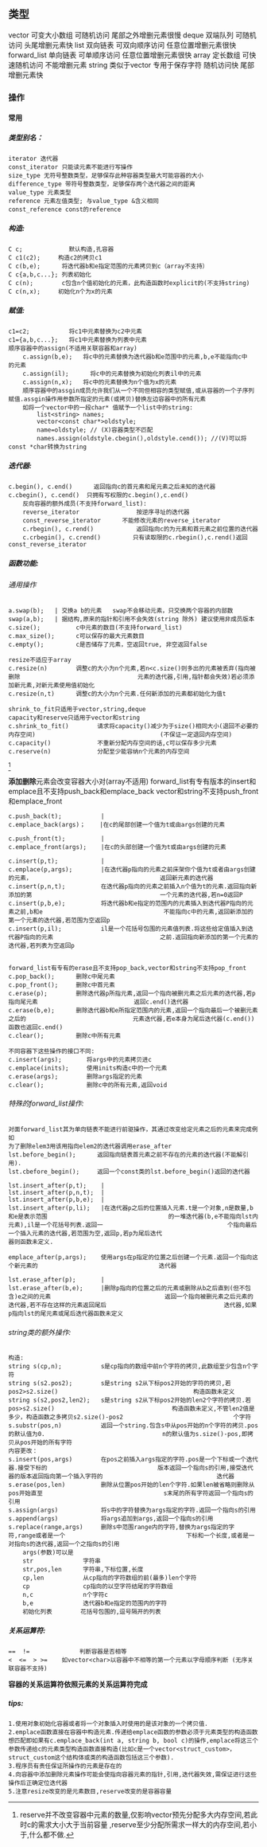 ## 类型
vector              可变大小数组 可随机访问 尾部之外增删元素很慢
deque              双端队列 可随机访问 头尾增删元素快
list                    双向链表 可双向顺序访问 任意位置增删元素很快
forward_list      单向链表 可单顺序访问 任意位置增删元素很快
array                 定长数组 可快速随机访问 不能增删元素
string               类似于vector 专用于保存字符 随机访问快 尾部增删元素快 

### 操作

#### 常用
##### 类型别名：
	iterator 迭代器
	const_iterator 只能读元素不能进行写操作
	size_type 无符号整数类型，足够保存此种容器类型最大可能容器的大小
	difference_type 带符号整数类型，足够保存两个迭代器之间的距离
	value_type 元素类型
	reference 元素左值类型; 与value_type &含义相同
	const_reference const的reference

##### 构造:
	C c;             默认构造,孔容器
	C c1(c2);     构造c2的拷贝c1
	C c(b,e);      将迭代器b和e指定范围的元素拷贝到c（array不支持）
	C c{a,b,c...}; 列表初始化
	C c(n);        c包含n个值初始化的元素，此构造函数时explicit的(不支持string)
	C c(n,x);     初始化n个为x的元素
##### 赋值:
	c1=c2;           将c1中元素替换为c2中元素
	c1={a,b,c...};   将c1中元素替换为列表中元素
	顺序容器中的assign(不适用关联容器和array)
		c.assign(b,e);   将c中的元素替换为迭代器b和e范围中的元素,b,e不能指向c中                          的元素
		c.assign(il);      将c中的元素替换为初始化列表il中的元素
		c.assign(n,x);   将c中的元素替换为n个值为x的元素
		顺序容器中的assgin成员允许我们从一个不同但相容的类型赋值,或从容器的一个子序列赋值.assgin操作用参数所指定的元素(或拷贝)替换左边容器中的所有元素
		如将一个vector中的一段char* 值赋予一个list中的string:
			list<string> names;
			vector<const char*>oldstyle;
			name=oldstyle; // (X)容器类型不匹配
			names.assign(oldstyle.cbegin(),oldstyle.cend()); //(V)可以将const *char转换为string

##### 迭代器:
	c.begin(), c.end()      返回指向c的首元素和尾元素之后未知的迭代器
	c.cbegin(), c.cend()  只拥有写权限的c.begin(),c.end()
		反向容器的额外成员(不支持forward_list):
		reverse_iterator                按逆序寻址的迭代器
		const_reverse_iterator      不能修改元素的reverse_iterator
		c.rbegin(), c.rend()            返回指向c的为元素和首元素之前位置的迭代器
		c.crbegin(), c.crend()         只有读取限的c.rbegin(),c.rend()返回                                                                      const_reverse_iterator
	

##### 函数功能:
###### 通用操作
	a.swap(b);   | 交换a b的元素   swap不会移动元素，只交换两个容器的内部数
	swap(a,b);   | 据结构,原来的指针和引用不会失效(string 除外) 建议使用非成员版本
	c.size();          c中元素的数目(不支持forward_list)
	c.max_size();      c可以保存的最大元素数目
	c.empty();         c是否储存了元素，空返回true, 非空返回false

	resize不适应于array
	c.resize(n)        调整c的大小为n个元素,若n<c.size()则多出的元素被丢弃(指向被删除                                 元素的迭代器,引用,指针都会失效)若必须添加新元素,对新元素使用值初始化
	c.resize(n,t)      调整c的大小为n个元素.任何新添加的元素都初始化为值t

	shrink_to_fit只适用于vector,string,deque
	capacity和reserve只适用于vector和string
	c.shrink_to_fit()        请求将capacity()减少为于size()相同大小(退回不必要的内存空间)                                   (不保证一定退回内存空间)
	c.capacity()             不重新分配内存空间的话,c可以保存多少元素
	c.reserve(n)             分配至少能容纳n个元素的内存空间
[^reserve]

**添加删除**元素会改变容器大小对(array不适用)
	forward_list有专有版本的insert和emplace且不支持push_back和emplace_back
	vector和string不支持push_front和emplace_front

	c.push_back(t);           |
	c.emplace_back(args)；    |在c的尾部创建一个值为t或由args创建的元素
	
	c.push_front(t);          |
	c.emplace_front(args);    |在c的头部创建一个值为t或由args创建的元素

	c.insert(p,t);            |
	c.emplace(p,args);        |在迭代器p指向的元素之前床架你个值为t或者由args创建的元素，                                    返回新元素的迭代器
	c.insert(p,n,t);          在迭代器p指向的元素之前插入n个值为t的元素.返回指向新添加的第                                    一个元素的迭代器,若n=0返回P
	c.insert(p,b,e);          将迭代器b和e指定的范围内的元素插入到迭代器P指向的元素之前,b和e                                  不能指向c中的元素,返回新添加的第一个元素的迭代器,若范围为空返回p
	c.insert(p,il);           il是一个花括号包围的元素值列表.将这些给定值插入到迭代器P指向的元素                              之前.返回指向新添加的第一个元素的迭代器,若列表为空返回p


	forward_list有专有的erase且不支持pop_back,vector和string不支持pop_front
	c.pop_back();      删除c中尾元素
	c.pop_front();     删除c中首元素
	c.erase(p);        删除迭代器p所指元素,返回一个指向被删元素之后元素的迭代器,若p指向尾元素                           返回c.end()迭代器
	c.erase(b,e);      删除迭代器b和e所指定范围内的元素,返回一个指向最后一个被删元素之后的                              元素迭代器,若e本身为尾后迭代器(c.end())函数也返回c.end()
	c.clear();         删除c中所有元素

	不同容器下这些操作的接口不同:
	c.insert(args);       将args中的元素拷贝进c
	c.emplace(inits);     使用inits构造c中的一个元素
	c.erase(args);        删除args指定的元素
	c.clear();            删除c中的所有元素,返回void

###### 特殊的forward_list操作:
	对面forward_list其为单向链表不能进行前驱操作，其通过改变给定元素之后的元素来完成例如
	为了删除elem3用该用指向elem2的迭代器调用erase_after
	lst.before_begin();      返回指向链表首元素之前不存在的元素的迭代器(不能解引用).
	lst.cbefore_begin();     返回一个const类的lst.before_begin()返回的迭代器

	lst.insert_after(p,t);    |
	lst.insert_after(p,n,t);  |
	lst.insert_after(p,b,e);  |
	lst.insert_after(p,li);   |在迭代器p之后的位置插入元素.t是一个对象,n是数量,b和e是表示范围                                  的一堆迭代器(b,e不能指向lst内元素),il是一个花括号列表.返回一                                   个指向最后一个插入元素的迭代器,若范围为空,返回p,若p为尾后迭代                                   器则函数未定义.

	emplace_after(p,args);    使用args在p指定的位置之后创建一个元素.返回一个指向这个新元素的                                  迭代器

	lst.erase_after(p);       |
	lst.erase_after(b,e);     |删除p指向的位置之后的元素或删除从b之后直到(但不包含)e之间的元素                                返回一个指向被删元素之后元素的迭代器,若不存在这样的元素返回尾后                                 迭代器,如果p指向lst的尾元素或尾后迭代器函数未定义

###### string类的额外操作:
	构造:
	string s(cp,n);           s是cp指向的数组中前n个字符的拷贝,此数组至少包含n个字符
	string s(s2.pos2);        s是string s2从下标pos2开始的字符的拷贝,若pos2>s2.size()                                      构造函数未定义
	string s(s2,pos2,len2);   s是string s2从下标pos2开始的len2个字符的拷贝.若pos>s2.size()                                 构造函数未定义,不管len2值是多少，构造函数之多拷贝s2.size()-pos2                               个字符
	s.substr(pos,n)           返回一个string.包含s中从pos开始的n个字符的拷贝.pos的默认值为0.                                 n的默认值为s.size()-pos,即拷贝从pos开始的所有字符
	内容更改：
	s.insert(pos,args)        在pos之前插入args指定的字符.pos是一个下标或一个迭代器.接受下标的                               版本返回一个指向s的引用,接受迭代器的版本返回指向第一个插入字符的                                迭代器
	s.erase(pos,len)          删除从位置pos开始的len个字符.如果len被省略则删除从pos开始直至                                  s末尾的所有字符返回一个指向s的引用
	s.assign(args)            将s中的字符替换为args指定的字符.返回一个指向s的引用
	s.append(args)            将args追加到args,返回一个指向s的引用
	s.replace(range,args)     删除s中范围range内的字符,替换为args指定的字符,range或者是一个                                  下标和一个长度,或者是一对指向s的迭代器,返回一个之指向s的引用
		args(参数)可以是
		str              字符串
		str,pos,len      字符串,下标位置,长度
 		cp,len           从cp指向的字符数组的前(最多)len个字符
		cp               cp指向的以空字符结尾的字符数组
		n,c              n个字符c
		b,e              迭代器b和e指定的范围内的字符
		初始化列表        花括号包围的,逗号隔开的列表
##### 关系运算符:
	==  !=              判断容器是否相等
	<  <=  > >=    如vector<char>以容器中不相等的第一个元素以字母顺序判断 (无序关联容器不支持)
**容器的关系运算符依照元素的关系运算符完成**

##### tips:
	1.使用对象初始化容器或者将一个对象插入时使用的是该对象的一个拷贝值.
	2.emplace函数直接在容器中构造元素.传递给emplace函数的参数必须于元素类型的构造函数想匹配即如果有c.emplace_back(int a, string b, bool c)的操作,emplace将这三个参数传递给c的元素类型构造函数直接构造(比如c是一个vector<struct_custom>，struct_custom这个结构体或类的构造函数包括这三个参数).
	3.程序员有责任保证所操作的元素是存在的
	4.向容器中添加删除元素操作可能会使指向容器元素的指针,引用,迭代器失效,需保证进行这些操作后正确定位迭代器
	5.注意resize改变的是元素数目,reserve改变的是容器容量

 

[^reserve]: reserve并不改变容器中元素的数量,仅影响vector预先分配多大内存空间,若此时c的需求大小大于当前容量 ,reserve至少分配所需求一样大的内存空间,若小于,什么都不做.

